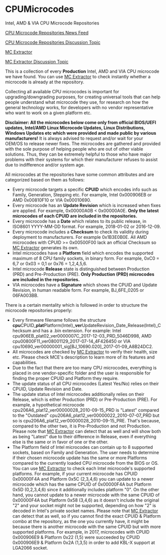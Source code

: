 # CPUMicrocodes
Intel, AMD &amp; VIA CPU Microcode Repositories

[CPU Microcode Repositories News Feed](https://twitter.com/platomaniac)

[CPU Microcode Repositories Discussion Topic](https://www.win-raid.com/t3355f47-Intel-AMD-amp-VIA-CPU-Microcode-Repositories.html)

[MC Extractor](https://github.com/platomav/MCExtractor)

[MC Extractor Discussion Topic](https://www.win-raid.com/t2199f47-MC-Extractor-Intel-AMD-VIA-amp-Freescale-Microcode-Extraction-Tool-Discussion.html)

This is a collection of every **Production** Intel, AMD and VIA CPU microcode we have found. You can use [MC Extractor](https://github.com/platomav/MCExtractor) to check instantly whether a microcode is already at the repository.

Collecting all available CPU microcodes is important for upgrading/downgrading purposes, for creating universal tools that can help people understand what microcode they use, for research on how the general technology works, for developers with no vendor representative who want to work on a given platform etc.

**Disclaimer: All the microcodes below come only from official BIOS/UEFI updates, Intel/AMD Linux Microcode Updates, Linux Distributions, Windows Updates etc which were provided and made public by various manufacturers!** It is always advised to request and/or wait for your OEM/OS to release newer fixes. The microcodes are gathered and provided with the sole purpose of helping people who are out of other viable solutions. Thus, they can be extremely helpful to those who have major problems with their systems for which their manufacturer refuses to assist due to indifference and/or system age.

All microcodes at the repositories have some common attributes and are categorized based on them as follows:

- Every microcode targets a specific **CPUID** which encodes info such as Family, Generation, Stepping etc. For example, Intel 0x000906EB or AMD 0x00810F10 or VIA 0x00010690.
- Every microcode has an **Update Revision** which is increased when fixes are applied. For example, 0x00000A0B < 0x00000A0E. **Only the latest microcodes of each CPUID are included in the repositories.**
- Every microcode has a **Date** which relates to its public release, in ISO8601 YYYY-MM-DD format. For example, 2018-01-02 or 2016-12-09.
- Every microcode includes a **Checksum** to check its validity during deployment to manufacturers. For example 0x1B3E0B0E. All AMD microcodes with CPUID >= 0x00500F00 lack an official Checksum so [MC Extractor](https://github.com/platomav/MCExtractor) generates its own.
- Intel microcodes have a **Platform** field which encodes the supported maximum of 8 CPU family sockets, in binary form. For example, 0xC0 = 6,7 or 0x03 = 0,1 or 0x76 = 1,2,4,5,6.
- Intel microcode **Release** state is distinguished between Production (PRD) and Pre-Production (PRE). **Only Production (PRD) microcodes are included in the repositories.**
- VIA microcodes have a **Signature** which shows the CPUID and Update Revision, in human readable form. For example, BJ_6FE_0205 or 06FA003BB.

There is a certain mentality which is followed in order to structure the microcode repositories properly:

- Every firmware filename follows the structure **cpu**CPUID_**plat**Platform(Intel)_**ver**UpdateRevision_Date_Release(Intel)_Checksum and has a .bin extension. For example: Intel cpu906EB_plat02_ver0000007C_2017-12-03_PRD_5046D998, AMD cpu00800F11_ver08001129_2017-07-14_4F426450 or VIA cpu10690_ver00000001_sig[BJ_10690.020]_2017-01-09_A8B24DC2.
- All microcodes are checked by [MC Extractor](https://github.com/platomav/MCExtractor) to verify their health, size etc. Please check MCE's description to learn more of its features and capabilities.
- Due to the fact that there are too many CPU microcodes, everything is placed in one vendor-specific folder and the user is responsible for finding the proper CPUID and Platform they require.
- The update status of all CPU microcodes (Latest Yes/No) relies on their CPUID, Update Revision and Date.
- The update status of Intel microcodes additionally relies on their Release, which is either Production (PRD) or Pre-Production (PRE). For example, a hypothetical microcode cpu206A6_plat12_ver00000028_2010-09-15_PRD is "Latest" compared to the "Outdated" cpu206A6_plat12_ver00000022_2010-07-07_PRD but so is cpu206A6_plat12_ver00000028_2010-09-15_PRE. That's because, compared to the other two, it is Pre-Production and not Production. Please note that [MC Extractor](https://github.com/platomav/MCExtractor) can detect that as well and will show both as being "Latest" due to their difference in Release, even if everything else is the same or in favor of one or the other.
- The Platform field of Intel microcodes can contain up to 8 supported sockets, based on Family and Generation. The user needs to determine if their chosen microcode update has the same or more Platforms compared to the currently loaded CPU microcode from the BIOS or OS. You can use [MC Extractor](https://github.com/platomav/MCExtractor) to check each Intel microcode's supported platforms. For example, if your current microcode has CPUID 0x00000F4A and Platform 0x5C (2,3,4,6) you can update to a newer microcode which has the same CPUID of 0x00000F4A but Platform 0x5D (0,2,3,4,6) since it additionally includes platform "0". On the other hand, you cannot update to a newer microcode with the same CPUID of 0x00000F4A but Platform 0x58 (3,4,6) as it doesn't include the original "2" and your socket might not be supported, depending on how "2" is decoded in Intel's private socket names. Please note that [MC Extractor](https://github.com/platomav/MCExtractor) can detect that as well, so if you cannot find the exact CPUID & Platform combo at the repository, as the one you currently have, it might be because there is another microcode with the same CPUID but with more supported platforms. For example, in 2017, microcodes with CPUID 0x000906E9 & Platform 0x22 (1,5) were succeeded by CPUID 0x000906E9 & Platform 0x2A (1,3,5) in order to add KBL-X support at LGA2066 socket.